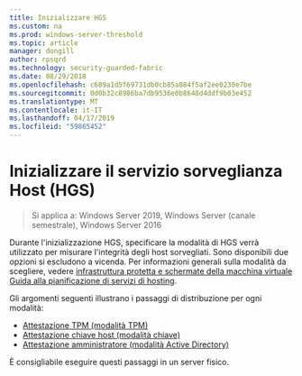 ```yaml
---
title: Inizializzare HGS
ms.custom: na
ms.prod: windows-server-threshold
ms.topic: article
manager: dongill
author: rpsqrd
ms.technology: security-guarded-fabric
ms.date: 08/29/2018
ms.openlocfilehash: c689a1d5f69731db0cb85a884f5af2ee0230e7be
ms.sourcegitcommit: 0d0b32c8986ba7db9536e0b8648d4ddf9b03e452
ms.translationtype: MT
ms.contentlocale: it-IT
ms.lasthandoff: 04/17/2019
ms.locfileid: "59865452"
---
```

# <a name="initialize-the-host-guardian-service-hgs"></a>Inizializzare il servizio sorveglianza Host (HGS)

>Si applica a: Windows Server 2019, Windows Server (canale semestrale), Windows Server 2016

Durante l'inizializzazione HGS, specificare la modalità di HGS verrà utilizzato per misurare l'integrità degli host sorvegliati. Sono disponibili due opzioni si escludono a vicenda. Per informazioni generali sulla modalità da scegliere, vedere [infrastruttura protetta e schermate della macchina virtuale Guida alla pianificazione di servizi di hosting](guarded-fabric-planning-for-hosters.md).

Gli argomenti seguenti illustrano i passaggi di distribuzione per ogni modalità:

- [Attestazione TPM (modalità TPM)](guarded-fabric-initialize-hgs-tpm-mode.md)
- [Attestazione chiave host (modalità chiave)](guarded-fabric-initialize-hgs-key-mode.md)
- [Attestazione amministratore (modalità Active Directory)](guarded-fabric-initialize-hgs-ad-mode.md)

È consigliabile eseguire questi passaggi in un server fisico.